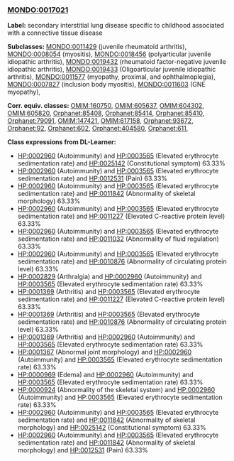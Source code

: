 
### [MONDO:0017021](http://purl.obolibrary.org/obo/MONDO_0017021)
**Label:** secondary interstitial lung disease specific to childhood associated with a connective tissue disease

**Subclasses:** [MONDO:0011429](http://purl.obolibrary.org/obo/MONDO_0011429) (juvenile rheumatoid arthritis), [MONDO:0008054](http://purl.obolibrary.org/obo/MONDO_0008054) (myositis), [MONDO:0018456](http://purl.obolibrary.org/obo/MONDO_0018456) (polyarticular juvenile idiopathic arthritis), [MONDO:0019432](http://purl.obolibrary.org/obo/MONDO_0019432) (rheumatoid factor-negative juvenile idiopathic arthritis), [MONDO:0019433](http://purl.obolibrary.org/obo/MONDO_0019433) (Oligoarticular juvenile idiopathic arthritis), [MONDO:0011577](http://purl.obolibrary.org/obo/MONDO_0011577) (myopathy, proximal, and ophthalmoplegia), [MONDO:0007827](http://purl.obolibrary.org/obo/MONDO_0007827) (inclusion body myositis), [MONDO:0011603](http://purl.obolibrary.org/obo/MONDO_0011603) (GNE myopathy), 

**Corr. equiv. classes:** [OMIM:160750](http://purl.obolibrary.org/obo/OMIM_160750), [OMIM:605637](http://purl.obolibrary.org/obo/OMIM_605637), [OMIM:604302](http://purl.obolibrary.org/obo/OMIM_604302), [OMIM:605820](http://purl.obolibrary.org/obo/OMIM_605820), [Orphanet:85408](http://www.orpha.net/ORDO/Orphanet_85408), [Orphanet:85414](http://www.orpha.net/ORDO/Orphanet_85414), [Orphanet:85410](http://www.orpha.net/ORDO/Orphanet_85410), [Orphanet:79091](http://www.orpha.net/ORDO/Orphanet_79091), [OMIM:147421](http://purl.obolibrary.org/obo/OMIM_147421), [OMIM:617158](http://purl.obolibrary.org/obo/OMIM_617158), [Orphanet:93672](http://www.orpha.net/ORDO/Orphanet_93672), [Orphanet:92](http://www.orpha.net/ORDO/Orphanet_92), [Orphanet:602](http://www.orpha.net/ORDO/Orphanet_602), [Orphanet:404580](http://www.orpha.net/ORDO/Orphanet_404580), [Orphanet:611](http://www.orpha.net/ORDO/Orphanet_611), 

**Class expressions from DL-Learner:**

- [HP:0002960](http://purl.obolibrary.org/obo/HP_0002960) (Autoimmunity) and [HP:0003565](http://purl.obolibrary.org/obo/HP_0003565) (Elevated erythrocyte sedimentation rate) and [HP:0025142](http://purl.obolibrary.org/obo/HP_0025142) (Constitutional symptom) 63.33%
- [HP:0002960](http://purl.obolibrary.org/obo/HP_0002960) (Autoimmunity) and [HP:0003565](http://purl.obolibrary.org/obo/HP_0003565) (Elevated erythrocyte sedimentation rate) and [HP:0012531](http://purl.obolibrary.org/obo/HP_0012531) (Pain) 63.33%
- [HP:0002960](http://purl.obolibrary.org/obo/HP_0002960) (Autoimmunity) and [HP:0003565](http://purl.obolibrary.org/obo/HP_0003565) (Elevated erythrocyte sedimentation rate) and [HP:0011842](http://purl.obolibrary.org/obo/HP_0011842) (Abnormality of skeletal morphology) 63.33%
- [HP:0002960](http://purl.obolibrary.org/obo/HP_0002960) (Autoimmunity) and [HP:0003565](http://purl.obolibrary.org/obo/HP_0003565) (Elevated erythrocyte sedimentation rate) and [HP:0011227](http://purl.obolibrary.org/obo/HP_0011227) (Elevated C-reactive protein level) 63.33%
- [HP:0002960](http://purl.obolibrary.org/obo/HP_0002960) (Autoimmunity) and [HP:0003565](http://purl.obolibrary.org/obo/HP_0003565) (Elevated erythrocyte sedimentation rate) and [HP:0011032](http://purl.obolibrary.org/obo/HP_0011032) (Abnormality of fluid regulation) 63.33%
- [HP:0002960](http://purl.obolibrary.org/obo/HP_0002960) (Autoimmunity) and [HP:0003565](http://purl.obolibrary.org/obo/HP_0003565) (Elevated erythrocyte sedimentation rate) and [HP:0010876](http://purl.obolibrary.org/obo/HP_0010876) (Abnormality of circulating protein level) 63.33%
- [HP:0002829](http://purl.obolibrary.org/obo/HP_0002829) (Arthralgia) and [HP:0002960](http://purl.obolibrary.org/obo/HP_0002960) (Autoimmunity) and [HP:0003565](http://purl.obolibrary.org/obo/HP_0003565) (Elevated erythrocyte sedimentation rate) 63.33%
- [HP:0001369](http://purl.obolibrary.org/obo/HP_0001369) (Arthritis) and [HP:0003565](http://purl.obolibrary.org/obo/HP_0003565) (Elevated erythrocyte sedimentation rate) and [HP:0011227](http://purl.obolibrary.org/obo/HP_0011227) (Elevated C-reactive protein level) 63.33%
- [HP:0001369](http://purl.obolibrary.org/obo/HP_0001369) (Arthritis) and [HP:0003565](http://purl.obolibrary.org/obo/HP_0003565) (Elevated erythrocyte sedimentation rate) and [HP:0010876](http://purl.obolibrary.org/obo/HP_0010876) (Abnormality of circulating protein level) 63.33%
- [HP:0001369](http://purl.obolibrary.org/obo/HP_0001369) (Arthritis) and [HP:0002960](http://purl.obolibrary.org/obo/HP_0002960) (Autoimmunity) and [HP:0003565](http://purl.obolibrary.org/obo/HP_0003565) (Elevated erythrocyte sedimentation rate) 63.33%
- [HP:0001367](http://purl.obolibrary.org/obo/HP_0001367) (Abnormal joint morphology) and [HP:0002960](http://purl.obolibrary.org/obo/HP_0002960) (Autoimmunity) and [HP:0003565](http://purl.obolibrary.org/obo/HP_0003565) (Elevated erythrocyte sedimentation rate) 63.33%
- [HP:0000969](http://purl.obolibrary.org/obo/HP_0000969) (Edema) and [HP:0002960](http://purl.obolibrary.org/obo/HP_0002960) (Autoimmunity) and [HP:0003565](http://purl.obolibrary.org/obo/HP_0003565) (Elevated erythrocyte sedimentation rate) 63.33%
- [HP:0000924](http://purl.obolibrary.org/obo/HP_0000924) (Abnormality of the skeletal system) and [HP:0002960](http://purl.obolibrary.org/obo/HP_0002960) (Autoimmunity) and [HP:0003565](http://purl.obolibrary.org/obo/HP_0003565) (Elevated erythrocyte sedimentation rate) 63.33%
- [HP:0002960](http://purl.obolibrary.org/obo/HP_0002960) (Autoimmunity) and [HP:0003565](http://purl.obolibrary.org/obo/HP_0003565) (Elevated erythrocyte sedimentation rate) and [HP:0011842](http://purl.obolibrary.org/obo/HP_0011842) (Abnormality of skeletal morphology) and [HP:0025142](http://purl.obolibrary.org/obo/HP_0025142) (Constitutional symptom) 63.33%
- [HP:0002960](http://purl.obolibrary.org/obo/HP_0002960) (Autoimmunity) and [HP:0003565](http://purl.obolibrary.org/obo/HP_0003565) (Elevated erythrocyte sedimentation rate) and [HP:0011842](http://purl.obolibrary.org/obo/HP_0011842) (Abnormality of skeletal morphology) and [HP:0012531](http://purl.obolibrary.org/obo/HP_0012531) (Pain) 63.33%


